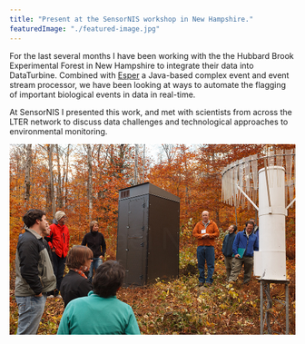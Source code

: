 ```yaml
---
title: "Present at the SensorNIS workshop in New Hampshire."
featuredImage: "./featured-image.jpg"
---
```

For the last several months I have been working with the the Hubbard Brook Experimental Forest in New Hampshire to integrate their data into DataTurbine. Combined with [Esper](http://www.espertech.com/esper/) a Java-based complex event and event stream processor, we have been looking at ways to automate the flagging of important biological events in data in real-time.

At SensorNIS I presented this work, and met with scientists from across the LTER network to discuss data challenges and technological approaches to environmental monitoring.

![Hubbard Brook Experimental Forest](forest.jpg)
